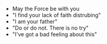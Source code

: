 - May the Force be with you
- "I find your lack of faith distrubing"
- "I am your father"
- "Do or do not. There is no try"
- "I've got a bad feeling about this"
